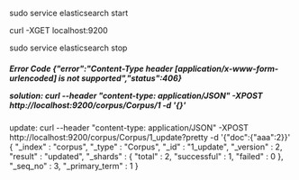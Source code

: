 sudo service elasticsearch start

curl -XGET localhost:9200

sudo service elasticsearch stop


<h5> Error Code
{"error":"Content-Type header [application/x-www-form-urlencoded] is not supported","status":406}


solution:
curl --header "content-type: application/JSON" -XPOST http://localhost:9200/corpus/Corpus/1 -d '{<content>}'
</h5>

update:
curl --header "content-type: application/JSON" -XPOST http://localhost:9200/corpus/Corpus/1_update?pretty -d '{"doc":{"aaa":2}}'
{
  "_index" : "corpus",
  "_type" : "Corpus",
  "_id" : "1_update",
  "_version" : 2,
  "result" : "updated",
  "_shards" : {
    "total" : 2,
    "successful" : 1,
    "failed" : 0
  },
  "_seq_no" : 3,
  "_primary_term" : 1
}

